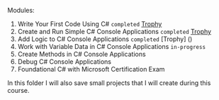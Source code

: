 Modules:
1. Write Your First Code Using C# `completed` [Trophy](https://learn.microsoft.com/api/achievements/share/en-us/BartoszKauski-5404/URP4DFZ3?sharingId=231050356C093CEA)
2. Create and Run Simple C# Console Applications `completed` [Trophy](https://learn.microsoft.com/api/achievements/share/en-us/BartoszKauski-5404/UR4GW4J3?sharingId=231050356C093CEA)
3. Add Logic to C# Console Applications `completed` [Trophy] ()
4. Work with Variable Data in C# Console Applications `in-progress`
5. Create Methods in C# Console Applications
6. Debug C# Console Applications
7. Foundational C# with Microsoft Certification Exam

In this folder I will also save small projects that I will create during this course.
